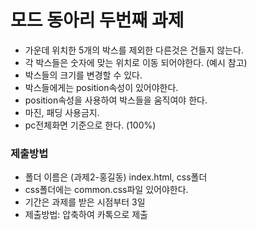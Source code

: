 # 모드 동아리 두번째 과제
- 가운데 위치한 5개의 박스를 제외한 다른것은 건들지 않는다.
- 각 박스들은 숫자에 맞는 위치로 이동 되어야한다. (예시 참고)
- 박스들의 크기를 변경할 수 있다.
- 박스들에게는 position속성이 있어야한다.
- position속성을 사용하여 박스들을 움직여야 한다.
- 마진, 패딩 사용금지.
- pc전체화면 기준으로 한다. (100%)

### 제출방법
- 폴더 이름은 (과제2-홍길동) index.html, css폴더 
- css폴더에는 common.css파일 있어야한다.
- 기간은 과제를 받은 시점부터 3일
- 제출방법: 압축하여 카톡으로 제출 

